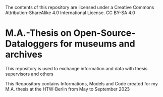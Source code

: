 
The contents of this repository are licensed under a Creative Commons Attribution-ShareAlike 4.0 International License.
CC BY-SA 4.0

M.A.-Thesis on Open-Source-Dataloggers for museums and archives
===
This repository is used to exchange information and data with thesis supervisors and others

This Reopository contains Informations, Models and Code created for my M.A. thesis at the HTW-Berlin from May to September 2023 

